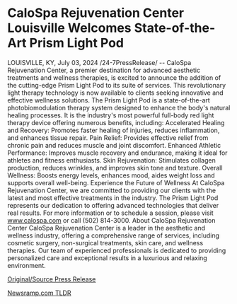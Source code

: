 # CaloSpa Rejuvenation Center Louisville Welcomes State-of-the-Art Prism Light Pod

LOUISVILLE, KY, July 03, 2024 /24-7PressRelease/ -- CaloSpa Rejuvenation Center, a premier destination for advanced aesthetic treatments and wellness therapies, is excited to announce the addition of the cutting-edge Prism Light Pod to its suite of services. This revolutionary light therapy technology is now available to clients seeking innovative and effective wellness solutions.  The Prism Light Pod is a state-of-the-art photobiomodulation therapy system designed to enhance the body's natural healing processes. It is the industry's most powerful full-body red light therapy device offering numerous benefits, including:  Accelerated Healing and Recovery: Promotes faster healing of injuries, reduces inflammation, and enhances tissue repair.  Pain Relief: Provides effective relief from chronic pain and reduces muscle and joint discomfort.  Enhanced Athletic Performance: Improves muscle recovery and endurance, making it ideal for athletes and fitness enthusiasts.  Skin Rejuvenation: Stimulates collagen production, reduces wrinkles, and improves skin tone and texture.  Overall Wellness: Boosts energy levels, enhances mood, aides weight loss and supports overall well-being.  Experience the Future of Wellness  At CaloSpa Rejuvenation Center, we are committed to providing our clients with the latest and most effective treatments in the industry. The Prism Light Pod represents our dedication to offering advanced technologies that deliver real results.  For more information or to schedule a session, please visit www.calospa.com or call (502) 814-3000.  About CaloSpa Rejuvenation Center  CaloSpa Rejuvenation Center is a leader in the aesthetic and wellness industry, offering a comprehensive range of services, including cosmetic surgery, non-surgical treatments, skin care, and wellness therapies. Our team of experienced professionals is dedicated to providing personalized care and exceptional results in a luxurious and relaxing environment. 

[Original/Source Press Release](https://www.24-7pressrelease.com/press-release/512250/calospa-rejuvenation-center-louisville-welcomes-state-of-the-art-prism-light-pod) 

[Newsramp.com TLDR](https://newsramp.com/None) 